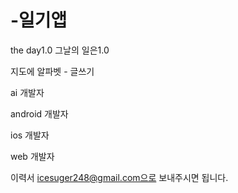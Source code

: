 # -일기앱
the day1.0
그날의 일은1.0

지도에 알파벳 - 글쓰기




ai 개발자

android 개발자

ios 개발자

web 개발자

 
이력서 icesuger248@gmail.com으로 보내주시면 됩니다.
